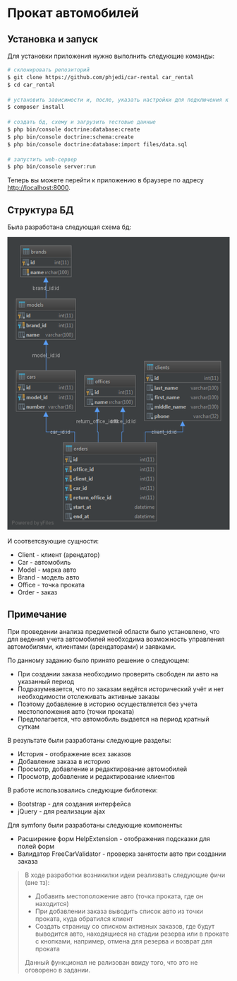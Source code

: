 Прокат автомобилей
==================

Установка и запуск
------------------

Для установки приложения нужно выполнить следующие команды:

```bash
# склонировать репозиторий
$ git clone https://github.com/phjedi/car-rental car_rental
$ cd car_rental

# установить зависимости и, после, указать настройки для подключения к бд
$ composer install

# создать бд, схему и загрузить тестовые данные
$ php bin/console doctrine:database:create
$ php bin/console doctrine:schema:create
$ php bin/console doctrine:database:import files/data.sql

# запустить web-сервер
$ php bin/console server:run
```

Теперь вы можете перейти к приложению в браузере по адресу <http://localhost:8000>.

Структура БД
------------

Была разработана следующая схема бд:

![Схема бд](files/schema.png)

И соответсвующие сущности:

* Client - клиент (арендатор)
* Car - автомобиль
* Model - марка авто
* Brand - модель авто
* Office - точка проката
* Order - заказ

Примечание
----------

При проведении анализа предметной области было установлено, 
что для ведения учета автомобилей необходима возможность 
управления автомобилями, клиентами (арендаторами) и заявками.

По данному заданию было принято решение о следующем:

* При создании заказа необходимо проверять свободен ли авто на указанный период
* Подразумевается, что по заказам ведётся исторический учёт 
и нет необходимости отслеживать активные заказы
* Поэтому добавление в историю осуществляется без учета местоположения авто (точки проката)
* Предполагается, что автомобиль выдается на период кратный суткам

В результате были разработаны следующие разделы:

* История - отображение всех заказов
* Добавление заказа в историю
* Просмотр, добавление и редактирование автомобилей
* Просмотр, добавление и редактирование клиентов

В работе использовались следующие библотеки:

* Bootstrap - для создания интерфейса
* jQuery - для реализации ajax

Для symfony были разработаны следующие компоненты:
* Расширение форм HelpExtension - отображения подсказки для полей форм
* Валидатор FreeCarValidator - проверка занятости авто при создании заказа


> В ходе разработки возникилки идеи реализвать следующие фичи (вне тз):
> 
> * Добавить местоположение авто (точка проката, где он находится)
> * При добавлении заказа выводить список авто из точки проката, куда обратился клиент
> * Создать страницу со списком активных заказов, где будут выводится авто, 
> находящиеся на стадии резерва или в прокате с кнопками, например, 
> отмена для резерва и возврат для проката
> 
> Данный функционал не рализован ввиду того, что это не оговорено в задании. 
